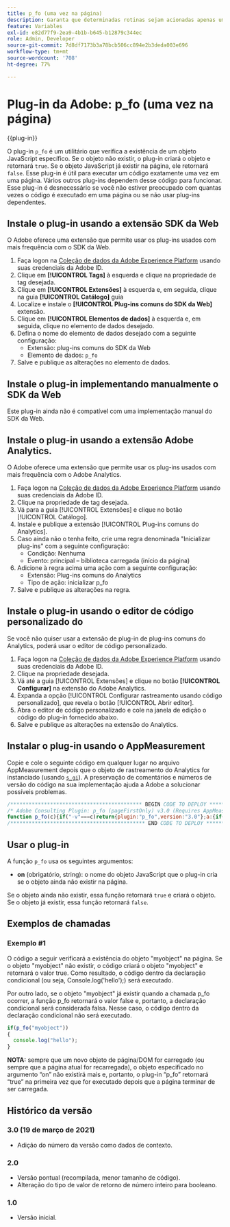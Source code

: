```yaml
---
title: p_fo (uma vez na página)
description: Garanta que determinadas rotinas sejam acionadas apenas uma vez por página.
feature: Variables
exl-id: e82d77f9-2ea9-4b1b-b645-b12879c344ec
role: Admin, Developer
source-git-commit: 7d8df7173b3a78bcb506cc894e2b3deda003e696
workflow-type: tm+mt
source-wordcount: '708'
ht-degree: 77%

---
```


# Plug-in da Adobe: p_fo (uma vez na página)

{{plug-in}}

O plug-in `p_fo` é um utilitário que verifica a existência de um objeto JavaScript específico. Se o objeto não existir, o plug-in criará o objeto e retornará `true`. Se o objeto JavaScript já existir na página, ele retornará `false`. Esse plug-in é útil para executar um código exatamente uma vez em uma página. Vários outros plug-ins dependem desse código para funcionar. Esse plug-in é desnecessário se você não estiver preocupado com quantas vezes o código é executado em uma página ou se não usar plug-ins dependentes.

## Instale o plug-in usando a extensão SDK da Web

O Adobe oferece uma extensão que permite usar os plug-ins usados com mais frequência com o SDK da Web.

1. Faça logon na [Coleção de dados da Adobe Experience Platform](https://experience.adobe.com/data-collection) usando suas credenciais da Adobe ID.
1. Clique em **[!UICONTROL Tags]** à esquerda e clique na propriedade de tag desejada.
1. Clique em **[!UICONTROL Extensões]** à esquerda e, em seguida, clique na guia **[!UICONTROL Catálogo]** guia
1. Localize e instale o **[!UICONTROL Plug-ins comuns do SDK da Web]** extensão.
1. Clique em **[!UICONTROL Elementos de dados]** à esquerda e, em seguida, clique no elemento de dados desejado.
1. Defina o nome do elemento de dados desejado com a seguinte configuração:
   * Extensão: plug-ins comuns do SDK da Web
   * Elemento de dados: `p_fo`
1. Salve e publique as alterações no elemento de dados.

## Instale o plug-in implementando manualmente o SDK da Web

Este plug-in ainda não é compatível com uma implementação manual do SDK da Web.

## Instale o plug-in usando a extensão Adobe Analytics.

O Adobe oferece uma extensão que permite usar os plug-ins usados com mais frequência com o Adobe Analytics.

1. Faça logon na [Coleção de dados da Adobe Experience Platform](https://experience.adobe.com/data-collection) usando suas credenciais da Adobe ID.
1. Clique na propriedade de tag desejada.
1. Vá para a guia [!UICONTROL Extensões] e clique no botão [!UICONTROL Catálogo].
1. Instale e publique a extensão [!UICONTROL Plug-ins comuns do Analytics].
1. Caso ainda não o tenha feito, crie uma regra denominada &quot;Inicializar plug-ins&quot; com a seguinte configuração:
   * Condição: Nenhuma
   * Evento: principal – biblioteca carregada (início da página)
1. Adicione à regra acima uma ação com a seguinte configuração:
   * Extensão: Plug-ins comuns do Analytics
   * Tipo de ação: inicializar p_fo
1. Salve e publique as alterações na regra.

## Instale o plug-in usando o editor de código personalizado do

Se você não quiser usar a extensão de plug-in de plug-ins comuns do Analytics, poderá usar o editor de código personalizado.

1. Faça logon na [Coleção de dados da Adobe Experience Platform](https://experience.adobe.com/data-collection) usando suas credenciais da Adobe ID.
1. Clique na propriedade desejada.
1. Vá até a guia [!UICONTROL Extensões] e clique no botão **[!UICONTROL Configurar]** na extensão do Adobe Analytics.
1. Expanda a opção [!UICONTROL Configurar rastreamento usando código personalizado], que revela o botão [!UICONTROL Abrir editor].
1. Abra o editor de código personalizado e cole na janela de edição o código do plug-in fornecido abaixo.
1. Salve e publique as alterações na extensão do Analytics.

## Instalar o plug-in usando o AppMeasurement

Copie e cole o seguinte código em qualquer lugar no arquivo AppMeasurement depois que o objeto de rastreamento do Analytics for instanciado (usando [`s_gi`](../functions/s-gi.md)). A preservação de comentários e números de versão do código na sua implementação ajuda a Adobe a solucionar possíveis problemas.

```js
/******************************************* BEGIN CODE TO DEPLOY *******************************************/
/* Adobe Consulting Plugin: p_fo (pageFirstOnly) v3.0 (Requires AppMeasurement) */
function p_fo(c){if("-v"===c)return{plugin:"p_fo",version:"3.0"};a:{if("undefined"!==typeof window.s_c_il){var a=0;for(var b;a<window.s_c_il.length;a++)if(b=window.s_c_il[a],b._c&&"s_c"===b._c){a=b;break a}}a=void 0}"undefined"!==typeof a&&(a.contextData.p_fo="3.0");window.__fo||(window.__fo={});if(window.__fo[c])return!1;window.__fo[c]={};return!0};
/******************************************** END CODE TO DEPLOY ********************************************/
```

## Usar o plug-in

A função `p_fo` usa os seguintes argumentos:

* **on** (obrigatório, string): o nome do objeto JavaScript que o plug-in cria se o objeto ainda não existir na página.

Se o objeto ainda não existir, essa função retornará `true` e criará o objeto. Se o objeto já existir, essa função retornará `false`.

## Exemplos de chamadas

### Exemplo #1

O código a seguir verificará a existência do objeto &quot;myobject&quot; na página.  Se o objeto &quot;myobject&quot; não existir, o código criará o objeto &quot;myobject&quot; e retornará o valor true.  Como resultado, o código dentro da declaração condicional (ou seja, Console.log(&#39;hello&#39;);) será executado.

Por outro lado, se o objeto &quot;myobject&quot; já existir quando a chamada p_fo ocorrer, a função p_fo retornará o valor false e, portanto, a declaração condicional será considerada falsa.  Nesse caso, o código dentro da declaração condicional não será executado.

```js
if(p_fo("myobject"))
{
  console.log("hello");
}
```

**NOTA:** sempre que um novo objeto de página/DOM for carregado (ou sempre que a página atual for recarregada), o objeto especificado no argumento “on” não existirá mais e, portanto, o plug-in “p_fo” retornará “true” na primeira vez que for executado depois que a página terminar de ser carregada.

## Histórico da versão

### 3.0 (19 de março de 2021)

* Adição do número da versão como dados de contexto.

### 2.0

* Versão pontual (recompilada, menor tamanho de código).
* Alteração do tipo de valor de retorno de número inteiro para booleano.

### 1.0

* Versão inicial.
